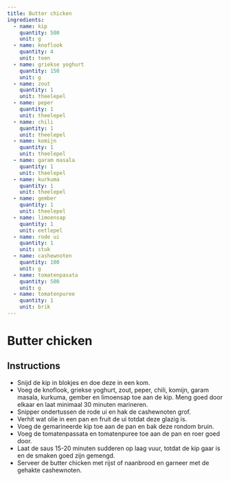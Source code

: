 ```yaml
---
title: Butter chicken
ingredients:
  - name: kip
    quantity: 500
    unit: g
  - name: knoflook
    quantity: 4
    unit: teen
  - name: griekse yoghurt
    quantity: 150
    unit: g
  - name: zout
    quantity: 1
    unit: theelepel
  - name: peper
    quantity: 1
    unit: theelepel
  - name: chili
    quantity: 1
    unit: theelepel
  - name: komijn
    quantity: 1
    unit: theelepel
  - name: garam masala
    quantity: 1
    unit: theelepel
  - name: kurkuma
    quantity: 1
    unit: theelepel
  - name: gember
    quantity: 1
    unit: theelepel
  - name: limoensap
    quantity: 1
    unit: eetlepel
  - name: rode ui
    quantity: 1
    unit: stuk
  - name: cashewnoten
    quantity: 100
    unit: g
  - name: tomatenpasata
    quantity: 500
    unit: g
  - name: tomatenpuree
    quantity: 1
    unit: brik
---
```


# Butter chicken 

## Instructions

  - Snijd de kip in blokjes en doe deze in een kom.
  - Voeg de knoflook, griekse yoghurt, zout, peper, chili, komijn, garam masala, kurkuma, gember en limoensap toe aan de kip. Meng goed door elkaar en laat minimaal 30 minuten marineren.
  - Snipper ondertussen de rode ui en hak de cashewnoten grof.
  - Verhit wat olie in een pan en fruit de ui totdat deze glazig is.
  - Voeg de gemarineerde kip toe aan de pan en bak deze rondom bruin.
  - Voeg de tomatenpassata en tomatenpuree toe aan de pan en roer goed door.
  - Laat de saus 15-20 minuten sudderen op laag vuur, totdat de kip gaar is en de smaken goed zijn gemengd.
  - Serveer de butter chicken met rijst of naanbrood en garneer met de gehakte cashewnoten.